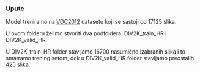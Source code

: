 ### Upute

Model treniramo na [VOC2012](http://host.robots.ox.ac.uk/pascal/VOC/voc2012/#devkit) datasetu koji se sastoji od 
17125 slika.

U ovom folderu želimo stvoriti dva podfoldera: DIV2K_train_HR i DIV2K_valid_HR.

U DIV2K_train_HR folder stavljamo 16700 nasumično izabranih slika i to smatramo trening setom, 
dok u DIV2K_valid_HR folder stavljamo preostalih 425 slika.